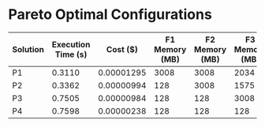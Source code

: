 # Pareto Optimal Configurations

| Solution | Execution Time (s) | Cost ($) | F1 Memory (MB) | F2 Memory (MB) | F3 Memory (MB) | F4 Memory (MB) |
| --- | --- | --- | --- | --- | --- | --- |
| P1 | 0.3110 | 0.00001295 | 3008 | 3008 | 2034 | 3008 |
| P2 | 0.3362 | 0.00000994 | 128 | 3008 | 1575 | 3008 |
| P3 | 0.7505 | 0.00000984 | 128 | 128 | 3008 | 1911 |
| P4 | 0.7598 | 0.00000238 | 128 | 128 | 128 | 128 |
